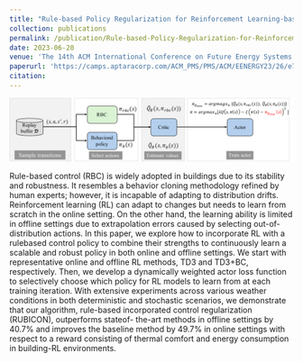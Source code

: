 ```yaml
---
title: "Rule-based Policy Regularization for Reinforcement Learning-based Building Control"
collection: publications
permalink: /publication/Rule-based-Policy-Regularization-for-Reinforcement-Learning-based-Building-Control
date: 2023-06-20
venue: 'The 14th ACM International Conference on Future Energy Systems (ACM e-Energy 2023)'
paperurl: 'https://camps.aptaracorp.com/ACM_PMS/PMS/ACM/EENERGY23/26/e712a798-e48e-11ed-b37c-16bb50361d1f/OUT/eenergy23-26.html'
citation:
---
```

![RUBICON Flow](/images/RUBICON.png)

Rule-based control (RBC) is widely adopted in buildings due to its
stability and robustness. It resembles a behavior cloning methodology
refined by human experts; however, it is incapable of adapting
to distribution drifts. Reinforcement learning (RL) can adapt to
changes but needs to learn from scratch in the online setting. On
the other hand, the learning ability is limited in offline settings
due to extrapolation errors caused by selecting out-of-distribution
actions. In this paper, we explore how to incorporate RL with a rulebased
control policy to combine their strengths to continuously
learn a scalable and robust policy in both online and offline settings.
We start with representative online and offline RL methods, TD3 and
TD3+BC, respectively. Then, we develop a dynamically weighted
actor loss function to selectively choose which policy for RL models
to learn from at each training iteration. With extensive experiments
across various weather conditions in both deterministic and stochastic
scenarios, we demonstrate that our algorithm, rule-based
incorporated control regularization (RUBICON), outperforms stateof-
the-art methods in offline settings by 40.7% and improves the
baseline method by 49.7% in online settings with respect to a reward
consisting of thermal comfort and energy consumption in
building-RL environments.